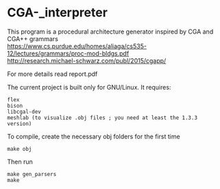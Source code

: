 # CGA-_interpreter

This program is a procedural architecture generator inspired by CGA and CGA++ grammars  
https://www.cs.purdue.edu/homes/aliaga/cs535-12/lectures/grammars/proc-mod-bldgs.pdf  
http://research.michael-schwarz.com/publ/2015/cgapp/  

For more details read report.pdf  

The current project is built only for GNU/Linux. It requires:  
```
flex  
bison  
libcgal-dev  
meshlab (to visualize .obj files ; you need at least the 1.3.3 version)  
```

To compile, create the necessary obj folders for the first time  
```
make obj  
```

Then run  
```
make gen_parsers  
make  
```
